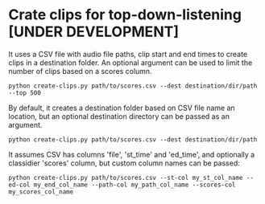 # Crate clips for top-down-listening [UNDER DEVELOPMENT]

It uses a CSV file with audio file paths, clip start and end times to create clips in a destination folder. An optional argument can be used to limit the number of clips based on a scores column.

```
python create-clips.py path/to/scores.csv --dest destination/dir/path --top 500
```

By default, it creates a destination folder based on CSV file name an location, but an optional destination directory can be passed as an argument.

```
python create-clips.py path/to/scores.csv --dest destination/dir/path
```

It assumes CSV has columns 'file', 'st_time' and 'ed_time', and optionally a classidier 'scores' column, but custom column names can be passed:

```
python create-clips.py path/to/scores.csv --st-col my_st_col_name --ed-col my_end_col_name --path-col my_path_col_name --scores-col my_scores_col_name
```
